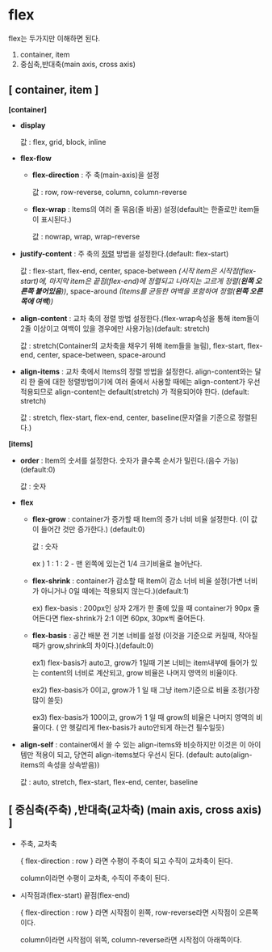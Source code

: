 # flex

flex는 두가지만 이해하면 된다.

1. container, item
2. 중심축,반대축(main axis, cross axis)



## [ container, item ]

**[container]**

- **display**

  값 : flex, grid, block, inline

- **flex-flow**

  - **flex-direction** : 주 축(main-axis)을 설정

    값 : row, row-reverse, column, column-reverse

  - **flex-wrap** : Items의 여러 줄 묶음(줄 바꿈) 설정(default는 한줄로만 item들이 표시된다.)

    값 : nowrap, wrap, wrap-reverse

- **justify-content** : 주 축의 <u>정렬</u> 방법을 설정한다.(default: flex-start)

  값 : flex-start, flex-end, center, space-between *(시작 item은 시작점(flex-start)에, 마지막 item은 끝점(flex-end)에 정렬되고 나머지는 고르게 정렬(**왼쪽 오른쪽 붙어있음**))*, space-around *(Items를 균등한 여백을 포함하여 정렬(**왼쪽 오른쪽에 여백**))*

- **align-content** : 교차 축의 정렬 방법 설정한다.(flex-wrap속성을 통해 item들이 2줄 이상이고 여백이 있을 경우에만 사용가능)(default: stretch)

  값 : stretch(Container의 교차축을 채우기 위해 item들을 늘림), flex-start, flex-end, center, space-between, space-around

- **align-items** : 교차 축에서 Items의 정렬 방법을 설정한다. align-content와는 달리 한 줄에 대한 정렬방법이기에 여러 줄에서 사용할 때에는 align-content가 우선 적용되므로 align-content는 default(stretch) 가 적용되어야 한다. (default: stretch)

  값 : stretch, flex-start, flex-end, center, baseline(문자열을 기준으로 정렬된다.)



**[items]**

- **order** : Item의 숫서를 설정한다. 숫자가 클수록 순서가 밀린다.(음수 가능)(default:0)

  값 : 숫자

- **flex**

  - **flex-grow** : container가 증가할 때 Item의 증가 너비 비율 설정한다. (이 값이 들어간 것만 증가한다.) (default:0)

    값 : 숫자

    ex ) 1 : 1 : 2 - 맨 왼쪽에 있는건 1/4 크기비율로 늘어난다.

  - **flex-shrink** : container가 감소할 때 Item이 감소 너비 비율 설정(가변 너비가 아니거나 0일 때에는 적용되지 않는다.)(default:1)

    ex) flex-basis : 200px인 상자 2개가 한 줄에 있을 때 container가 90px 줄어든다면 flex-shrink가 2:1 이면 60px, 30px씩 줄어든다.

  - **flex-basis** : 공간 배분 전 기본 너비를 설정 (이것을 기준으로 커질때, 작아질 때가 grow,shrink의 차이다.)(default:0)

    ex1) flex-basis가 auto고, grow가 1일때 기본 너비는 item내부에 들어가 있는 content의 너비로 계산되고, grow 비율은 나머지 영역의 비율이다.

    ex2) flex-basis가 0이고, grow가 1 일 때 그냥 item기준으로 비율 조정(가장 많이 쓸듯)

    ex3) flex-basis가 100이고, grow가 1 일 때 grow의 비율은 나머지 영역의 비율이다. ( 안 헷갈리게 flex-basis가 auto안되게 하는건 필수일듯)

- **align-self** : container에서 쓸 수 있는 align-items와 비슷하지만 이것은 이 아이템만 적용이 되고, 당연히 align-items보다 우선시 된다. (default: auto(align-items의 속성을 상속받음))

  값 : auto, stretch, flex-start, flex-end, center, baseline



## [ 중심축(주축) ,반대축(교차축) (main axis, cross axis) ]

- 주축, 교차축

  { flex-direction : row } 라면 수평이 주축이 되고 수직이 교차축이 된다.

  column이라면 수평이 교차축, 수직이 주축이 된다.

- 시작점과(flex-start) 끝점(flex-end)

  { flex-direction : row } 라면 시작점이 왼쪽, row-reverse라면 시작점이 오른쪽이다.

  column이라면 시작점이 위쪽, column-reverse라면 시작점이 아래쪽이다.
